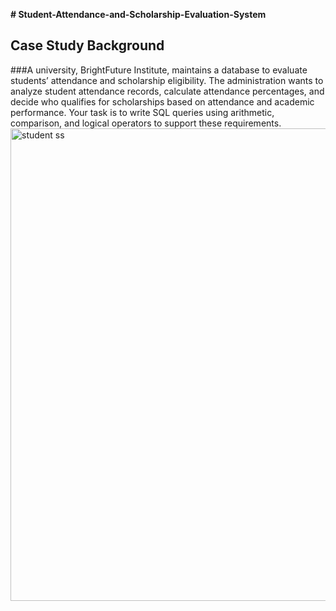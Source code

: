 **# Student-Attendance-and-Scholarship-Evaluation-System**  
## Case Study Background
###A university, BrightFuture Institute, maintains a database to evaluate students’ attendance and scholarship eligibility. The administration wants to analyze student attendance records, calculate attendance percentages, and decide who qualifies for scholarships based on attendance and academic performance. Your task is to write SQL queries using arithmetic, comparison, and logical operators to support these requirements.
<img width="1336" height="756" alt="student ss" src="https://github.com/user-attachments/assets/35b07c2b-c29e-4b0a-b9f6-691232f8c10e" />


